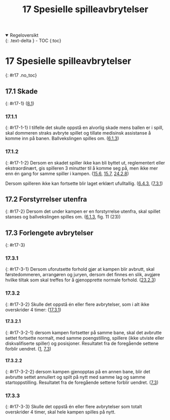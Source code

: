 ﻿---
title: 17 Spesielle spilleavbrytelser
parent: Kapittel 5
---
<details open markdown="block">
  <summary>
    Regeloversikt
  </summary>
  {: .text-delta }
- TOC
{:toc}
</details>

# 17 Spesielle spilleavbrytelser
{: #r17 .no_toc}

## 17.1 Skade    
{: #r17-1}
([8.1](../para8/#r8-1))

### 17.1.1
{: #r17-1-1}
I tilfelle det skulle oppstå en alvorlig skade mens ballen er i spill, skal dommeren straks 
avbryte spillet og tillate medisinsk assistanse å komme inn på banen.
Ballvekslingen spilles om.
([6.1.3](../para6/#r6-1-3))

### 17.1.2
{: #r17-1-2}
Dersom en skadet spiller ikke kan bli byttet ut, reglementert eller ekstraordinært, gis 
spilleren 3 minutter til å komme seg på, men ikke mer enn én gang for samme spiller i 
kampen.
([15.6](../para15/#r15-6), [15.7](../para15/#r15-7), [24.2.8](../para24/#r24-2-8))

Dersom spilleren ikke kan fortsette blir laget erklært ufulltallig.
([6.4.3](../para6/#r6-4-3), ([7.3.1](../para7/#r7-3-1))

## 17.2 Forstyrrelser utenfra
{: #r17-2}
Dersom det under kampen er en forstyrrelse utenfra, skal spillet stanses og 
ballvekslingen spilles om.
([6.1.3](../para6/#r6-1-3), fig. 11 (23))

## 17.3 Forlengete avbrytelser
{: #r17-3}

### 17.3.1
{: #r17-3-1}
Dersom uforutsette forhold gjør at kampen blir avbrutt, skal førstedommeren, 
arrangøren og juryen, dersom det finnes en slik, avgjøre hvilke tiltak som skal treffes for 
å gjenopprette normale forhold.
([23.2.3](../para23/#r23-2-3))

### 17.3.2
{: #r17-3-2}
Skulle det oppstå én eller flere avbrytelser, som i alt ikke overskrider 4 timer:
([17.3.1](../para17/#r17-3-1))

#### 17.3.2.1
{: #r17-3-2-1}
dersom kampen fortsetter på samme bane, skal det avbrutte settet fortsette normalt, med 
samme poengstilling, spillere (ikke utviste eller diskvalifiserte spiller) og posisjoner.
Resultatet fra de foregående settene forblir uendret.
([1](../para1/#r1), [7.3](../para7/#r7-3))

#### 17.3.2.2
{: #r17-3-2-2}
dersom kampen gjenopptas på en annen bane, blir det avbrutte settet annullert og spilt 
på nytt med samme lag og samme startoppstilling. Resultatet fra de foregående settene 
forblir uendret.
([7.3](../para7/#r7-3))

### 17.3.3
{: #r17-3-3}
Skulle det oppstå én eller flere avbrytelser som totalt overskrider 4 timer, skal hele 
kampen spilles på nytt. 
